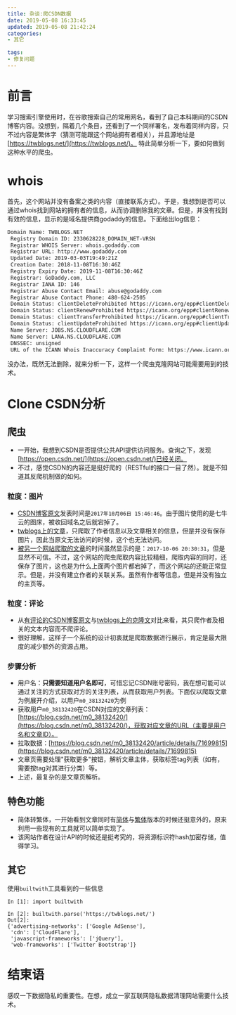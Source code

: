 ```yaml
---
title: 杂谈:爬CSDN数据
date: 2019-05-08 16:33:45
updated: 2019-05-08 21:42:24
categories:
- 其它

tags:
- 修复问题
---
```

# 前言
学习搜索引擎使用时，在谷歌搜索自己的常用网名，看到了自己本科期间的CSDN博客内容。没想到，隔着几个条目，还看到了一个同样署名，发布着同样内容，只不过内容是繁体字（猜测可能跟这个网站拥有者相关），并且源地址是[https://twblogs.net/](https://twblogs.net/)。
特此简单分析一下，要如何做到这种水平的爬虫。

<!-- more -->
# whois
首先，这个网站并没有备案之类的内容（直接联系方式）。于是，我想到是否可以通过whois找到网站的拥有者的信息，从而协调删除我的文章。但是，并没有找到有效的信息，显示的是域名提供商godaddy的信息。下面给出log信息：

```txt
Domain Name: TWBLOGS.NET
 Registry Domain ID: 2330628228_DOMAIN_NET-VRSN
 Registrar WHOIS Server: whois.godaddy.com
 Registrar URL: http://www.godaddy.com
 Updated Date: 2019-03-03T19:49:21Z
 Creation Date: 2018-11-08T16:30:46Z
 Registry Expiry Date: 2019-11-08T16:30:46Z
 Registrar: GoDaddy.com, LLC
 Registrar IANA ID: 146
 Registrar Abuse Contact Email: abuse@godaddy.com
 Registrar Abuse Contact Phone: 480-624-2505
 Domain Status: clientDeleteProhibited https://icann.org/epp#clientDeleteProhibited
 Domain Status: clientRenewProhibited https://icann.org/epp#clientRenewProhibited
 Domain Status: clientTransferProhibited https://icann.org/epp#clientTransferProhibited
 Domain Status: clientUpdateProhibited https://icann.org/epp#clientUpdateProhibited
 Name Server: JOBS.NS.CLOUDFLARE.COM
 Name Server: LANA.NS.CLOUDFLARE.COM
 DNSSEC: unsigned
 URL of the ICANN Whois Inaccuracy Complaint Form: https://www.icann.org/wicf/
```

没办法，既然无法删除，就来分析一下，这样一个爬虫克隆网站可能需要用到的技术。

# Clone CSDN分析
## 爬虫
- 一开始，我想到CSDN是否提供公共API提供访问服务。查询之下，发现[https://open.csdn.net/](https://open.csdn.net/)已经关闭。
- 不过，感觉CSDN的内容还是挺好爬的（RESTful的接口一目了然）。就是不知道其反爬机制做的如何。

### 粒度：图片
- [CSDN博客原文](https://blog.csdn.net/zokingo/article/details/78165518?utm_source=blogxgwz4)发表时间是`2017年10月06日 15:46:46`。由于图片使用的是七牛云的图床，被收回域名之后就宕掉了。
- [twblogs上的文章](https://www.twblogs.net/a/5b8319f72b717766a1eb0deb)，只爬取了作者信息以及文章相关的信息，但是并没有保存图片，因此当原文无法访问的时候，这个也无法访问。
- [被另一个网站爬取的文章](http://www.th7.cn/system/win/201710/230264.shtml)的时间虽然显示的是：`2017-10-06 20:30:31`，但是显然不可信。不过，这个网站的爬虫爬取内容比较精细，爬取内容的同时，还保存了图片，这也是为什么上面两个图片都宕掉了，而这个网站的还能正常显示。但是，并没有建立作者的关联关系。虽然有作者等信息，但是并没有独立的主页等。

### 粒度：评论
- 从[有评论的CSDN博客原文](https://blog.csdn.net/zokingo/article/details/46351577)与[twblogs上的克隆文](https://www.twblogs.net/a/5b8319ec2b717766a1eb0dbb/zh-cn)对比来看，其只爬作者及相关的文本内容而不爬评论。
- 很好理解，这样子一个系统的设计初衷就是爬取数据进行展示，肯定是最大限度的减少额外的资源占用。

### 步骤分析
- 用户名：**只需要知道用户名即可**，可惜忘记CSDN账号密码，我在想可能可以通过关注的方式获取对方的关注列表，从而获取用户列表。下面仅以爬取文章为例展开介绍，以用户`m0_38132420`为例
- 获取用户`m0_38132420`在CSDN对应的文章列表：[https://blog.csdn.net/m0_38132420/](https://blog.csdn.net/m0_38132420/)，获取对应文章的URL（主要是用户名和文章ID）。
- 拉取数据：[https://blog.csdn.net/m0_38132420/article/details/71699815](https://blog.csdn.net/m0_38132420/article/details/71699815)
- 文章页需要处理"获取更多"按钮，解析文章主体，获取标签tag列表（如有，需要按tag对其进行分类）等。
- 上述，最复杂的是文章页解析。

## 特色功能
- 简体转繁体，一开始看到文章同时有[简体](https://www.twblogs.net/a/5b8319ec2b717766a1eb0dbb/zh-cn)与[繁体](https://www.twblogs.net/a/5b8319ec2b717766a1eb0dbb)版本的时候还挺意外的，原来利用一些现有的工具就可以简单实现了。
- 该网站作者在设计API的时候还是挺考究的，将资源标识符hash加密存储，值得学习。

## 其它
使用`builtwith`工具看到的一些信息

```
In [1]: import builtwith

In [2]: builtwith.parse('https://twblogs.net/')
Out[2]:
{'advertising-networks': ['Google AdSense'],
 'cdn': ['CloudFlare'],
 'javascript-frameworks': ['jQuery'],
 'web-frameworks': ['Twitter Bootstrap']}
```

# 结束语
感叹一下数据隐私的重要性。在想，成立一家互联网隐私数据清理网站需要什么技术。
